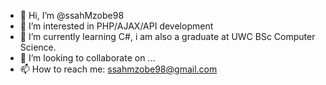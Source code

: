 - 👋 Hi, I’m @ssahMzobe98
- 👀 I’m interested in PHP/AJAX/API development 
- 🌱 I’m currently learning C#, i am also a graduate at UWC BSc Computer Science.
- 💞️ I’m looking to collaborate on ...
- 📫 How to reach me: ssahmzobe98@gmail.com

<!---
ssahMzobe98/ssahMzobe98 is a ✨ special ✨ repository because its `README.md` (this file) appears on your GitHub profile.
You can click the Preview link to take a look at your changes.
--->
